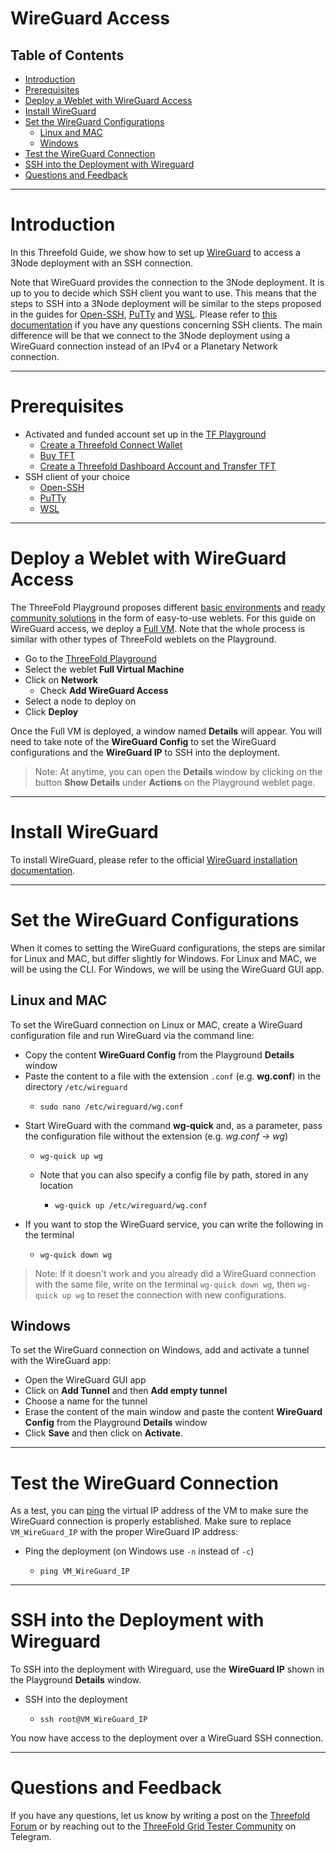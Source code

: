 <h1> WireGuard Access </h1>

<h2> Table of Contents </h2>

- [Introduction](#introduction)
- [Prerequisites](#prerequisites)
- [Deploy a Weblet with WireGuard Access](#deploy-a-weblet-with-wireguard-access)
- [Install WireGuard](#install-wireguard)
- [Set the WireGuard Configurations](#set-the-wireguard-configurations)
  - [Linux and MAC](#linux-and-mac)
  - [Windows](#windows)
- [Test the WireGuard Connection](#test-the-wireguard-connection)
- [SSH into the Deployment with Wireguard](#ssh-into-the-deployment-with-wireguard)
- [Questions and Feedback](#questions-and-feedback)

***

# Introduction

In this Threefold Guide, we show how to set up [WireGuard](https://www.wireguard.com/) to access a 3Node deployment with an SSH connection. 

Note that WireGuard provides the connection to the 3Node deployment. It is up to you to decide which SSH client you want to use. This means that the steps to SSH into a 3Node deployment will be similar to the steps proposed in the guides for [Open-SSH](./ssh_openssh.md), [PuTTy](ssh_putty.md) and [WSL](./ssh_wsl.md). Please refer to [this documentation](./ssh_guide.md) if you have any questions concerning SSH clients. The main difference will be that we connect to the 3Node deployment using a WireGuard connection instead of an IPv4 or a Planetary Network connection.

***

# Prerequisites

* Activated and funded account set up in the [TF Playground](https://playground.grid.tf/)
  * [Create a Threefold Connect Wallet](../TF_Connect/TF_Connect.md)
  * [Buy TFT](../../threefold_token/buy_sell_tft/buy_sell_tft.md)
  * [Create a Threefold Dashboard Account and Transfer TFT](../TF_Dashboard/TF_Dashboard.md)
* SSH client of your choice
  * [Open-SSH](./ssh_openssh.md)
  * [PuTTy](ssh_putty.md)
  * [WSL](./ssh_wsl.md)

***

# Deploy a Weblet with WireGuard Access

The ThreeFold Playground proposes different [basic environments](../../playground/basic_environments_readme.md) and [ready community solutions](../../playground/ready_community_readme.md) in the form of easy-to-use weblets. For this guide on WireGuard access, we deploy a [Full VM](../../playground/fullVm.md). Note that the whole process is similar with other types of ThreeFold weblets on the Playground.

* Go to the [ThreeFold Playground](https://playground.grid.tf/)
* Select the weblet **Full Virtual Machine**
* Click on **Network**
  * Check **Add WireGuard Access**
* Select a node to deploy on
* Click **Deploy**

Once the Full VM is deployed, a window named **Details** will appear. You will need to take note of the **WireGuard Config** to set the WireGuard configurations and the **WireGuard IP** to SSH into the deployment.

> Note: At anytime, you can open the **Details** window by clicking on the button **Show Details** under **Actions** on the Playground weblet page.

***

# Install WireGuard

To install WireGuard, please refer to the official [WireGuard installation documentation](https://www.wireguard.com/install/).

***

# Set the WireGuard Configurations

When it comes to setting the WireGuard configurations, the steps are similar for Linux and MAC, but differ slightly for Windows. For Linux and MAC, we will be using the CLI. For Windows, we will be using the WireGuard GUI app.

## Linux and MAC

To set the WireGuard connection on Linux or MAC, create a WireGuard configuration file and run WireGuard via the command line:

* Copy the content **WireGuard Config** from the Playground **Details** window
* Paste the content to a file with the extension `.conf` (e.g. **wg.conf**) in the directory `/etc/wireguard`
  * ```
    sudo nano /etc/wireguard/wg.conf
    ```
* Start WireGuard with the command **wg-quick** and, as a parameter, pass the configuration file without the extension (e.g. *wg.conf -> wg*)
  * ```
    wg-quick up wg
    ```
  * Note that you can also specify a config file by path, stored in any location
    * ```
      wg-quick up /etc/wireguard/wg.conf
      ```
* If you want to stop the WireGuard service, you can write the following in the terminal
  * ```
    wg-quick down wg
    ```

> Note: If it doesn't work and you already did a WireGuard connection with the same file, write on the terminal `wg-quick down wg`, then `wg-quick up wg` to reset the connection with new configurations.

## Windows

To set the WireGuard connection on Windows, add and activate a tunnel with the WireGuard app:

* Open the WireGuard GUI app
* Click on **Add Tunnel** and then **Add empty tunnel**
* Choose a name for the tunnel
* Erase the content of the main window and paste the content **WireGuard Config** from the Playground **Details** window
* Click **Save** and then click on **Activate**.

***
  

# Test the WireGuard Connection

As a test, you can [ping](../../computer_it_basics/cli_scripts_basics.md#test-the-network-connectivity-of-a-domain-or-an-ip-address-with-ping) the virtual IP address of the VM to make sure the WireGuard connection is properly established. Make sure to replace `VM_WireGuard_IP` with the proper WireGuard IP address:

* Ping the deployment (on Windows use `-n` instead of `-c`)
  * ```
    ping VM_WireGuard_IP
    ```

***

# SSH into the Deployment with Wireguard

To SSH into the deployment with Wireguard, use the **WireGuard IP** shown in the Playground **Details** window.

* SSH into the deployment
  * ```
    ssh root@VM_WireGuard_IP
    ```

You now have access to the deployment over a WireGuard SSH connection.

***

# Questions and Feedback

If you have any questions, let us know by writing a post on the [Threefold Forum](http://forum.threefold.io/) or by reaching out to the [ThreeFold Grid Tester Community](https://t.me/threefoldtesting) on Telegram.